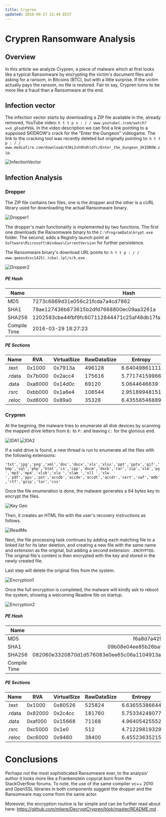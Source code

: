 ```yaml
---
title: Crypren
updated: 2016-09-27 21:49 EEST
---
```


# Crypren Ransomware Analysis

## Overview

In this article we analyze Crypren, a piece of malware which at first looks like a typical Ransomware by encrypting the victim's document files and asking for a ransom, in Bitcoins (BTC), but with a little surprise. If the victim actually pays the ransom, no file is restored. Fair to say, Crypren turns to be more like a fraud than a Ransomware at the end.

## Infection vector

The infection vector starts by downloading a ZIP file available in the, already removed, YouTube video: `h t t p s : / / www.youtube(.)com/watch?v=X_gFoqhP99k`. In the video description we can find a link pointing to a supposed SKIDROW's crack for the "Enter the Gungeon" videogame. The link to the cracking tool was recently deleted but originally pointing to: `h t t p : / / www.mediafire.com/download/430i2vh9h4hldfc/Enter_the_Gungeon_SKIDROW.zip`.

![InfectionVector](https://github.com/mlwre/mlwre.github.io/blob/master/downloads/Crypren/Infeccion.png?raw=true)

## Infection Analysis

### Dropper

The ZIP file contains two files, one is the dropper and the other is a cURL library used for downloading the actual Ransomware binary.

![Dropper1](https://github.com/mlwre/mlwre.github.io/blob/master/downloads/Crypren/Drop_1.png?raw=true) 

The dropper's main functionality is implemented by two functions. The first one downloads the Ransomware binary to the `C:\ProgramData\krypt.exe` folder. The second, adds a Registry launch point at `Software\Microsoft\Windows\CurrentVersion` for further persistence.

The Ransomware binary's download URL points to: `h t t p : / / www.qweasdzxc1425(.)cba(.)pl/x/k.exe` .

![Dropper2](https://github.com/mlwre/mlwre.github.io/blob/master/downloads/Crypren/Drop_2.png?raw=true)

##### PE Hash

| Name       | Hash           |
| ------------- |-------------|
| MD5 | 7273c6869d31e056c21fcda7a4cd7862 | 
| SHA1 | 78ae127436b873615b2dfd7668800ec09aa3261a |
| SHA256 | 1202583cbe44fbf9fc607112844471c25af48db17fa2ea332bb6b3ae6443d784 |
| Compile Time | 2016-03-29 18:27:23 |

##### PE Sections

| Name     | RVA     | VirtualSize | RawDataSize | Entropy |
| ------- | -------- | -------- | -------- | -------- | 
| .text | 0x1000  | 0x7913a     | 496128      | 6.64049861111 |
| .rdata | 0x7b000 | 0x2acc4     | 175616      | 5.77174159966 |
| .data | 0xa6000 | 0x14d0c     | 69120       | 5.0644646639  |
| .rsrc | 0xbb000 | 0x1a6e4     | 108544      | 2.95189948151 |
| .reloc | 0xd6000 | 0x89a0      | 35328       | 6.43558546889 |

### Crypren

At the begining, the malware tries to enumerate all disk devices by scanning the mapped drive letters from `B:` to `P:` and leaving `C:` for the glorious end.

![IDA1](https://github.com/mlwre/mlwre.github.io/blob/master/downloads/Crypren/Listado_1.png?raw=true)
![IDA2](https://github.com/mlwre/mlwre.github.io/blob/master/downloads/Crypren/Listado_2.png?raw=true) 

If a valid drive is found, a new thread is run to enumerate all the files with the following extensions:

`'txt','jpg','png','xml','doc','docx','xls','xlsx','ppt','pptx','gif','bmp','sql','php','html','cs','cpp','docm','docb','rar','zip','xlm','py','mp3','mp4','xlsb','xla ','xlam ','xll ','xlw ','pdf','pps','pot','accdb','accde','accdt','accdr','cert','swf','mdb','rtf','gzip','tar','css'`

Once the file enumeration is done, the malware generates a 64 bytes key to encrypt the files.

![Key Gen](https://github.com/mlwre/mlwre.github.io/blob/master/downloads/Crypren/KeyGen_01.png?raw=true)

Then, it creates an HTML file with the user's recovery instructions as follows.

![ReadMe](https://github.com/mlwre/mlwre.github.io/blob/master/downloads/Crypren/Read_01.png?raw=true)

Next, the file processing task continues by adding each matching file to a linked list for its later deletion, and creating a new file with the same name and extension as the original, but adding a second extension: `.ENCRYPTED`. The original file's content is then encrypted with the key and stored in the newly created file. 

Last step will delete the original files from the system.

![Encryption1](https://github.com/mlwre/mlwre.github.io/blob/master/downloads/Crypren/Encrypt.png?raw=true)

Once the full encryption is completed, the malware will kindly ask to reboot the system, showing a welcoming Readme file on startup.

![Encryption2](https://github.com/mlwre/mlwre.github.io/blob/master/downloads/Crypren/End.png?raw=true)

##### PE Hash

| Name       | Hash           |
| ------------- |-------------:|
| MD5 | f6a8d7a4291c55020101d046371a8bda | 
| SHA1 | 09b08e04ee85b26ba5297cf3156653909671da90 |
| SHA256 | 082060e3320870d1d576083e0ee65c06a1104913ae866137f8ca45891c059a76 |
| Compile Time | 2016-03-26 20:11:42 |

##### PE Sections

| Name     | RVA     | VirtualSize | RawDataSize | Entropy |
| ------- | -------- | -------- | -------- | -------- | 
| .text | 0x1000  | 0x80526     | 525824      | 6.63655386644 |
| .rdata | 0x82000 | 0x2c4cc     | 181760      | 5.75334248077 |
| .data | 0xaf000 | 0x15668     | 71168       | 4.96405425552 |
| .rsrc | 0xc5000 | 0x1e0       | 512         | 4.71229819329 |
| .reloc | 0xc6000 | 0x9460      | 38400       | 6.45523635215 |

# Conclusions

Perhaps not the most sophisticated Ransomware ever, to the analysis' author it looks more like a Frankenstein copycat born from the StackOverflow forums. To note, the use of the same compiler vc++ 2010 and OpenSSL libraries in both components suggest the dropper and the Ransomware may come from the same actor.

Moreover, the encryption routine is far simple and can be further read about here: https://github.com/mlwre/DecryptCrypren/blob/master/README.md .
